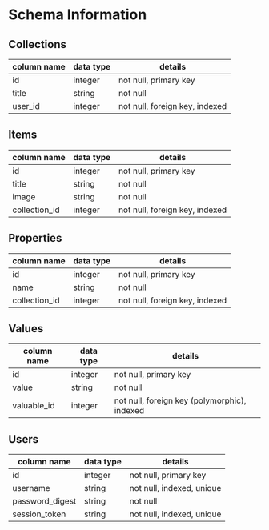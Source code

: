 # Schema Information

## Collections
column name | data type | details
------------|-----------|-----------------------
id          | integer   | not null, primary key
title       | string    | not null
user_id     | integer   | not null, foreign key, indexed

## Items
column name   | data type | details
--------------|-----------|-----------------------
id            | integer   | not null, primary key
title         | string    | not null
image         | string    | not null
collection_id | integer   | not null, foreign key, indexed

## Properties
column name   | data type | details
--------------|-----------|-----------------------
id            | integer   | not null, primary key
name          | string    | not null
collection_id | integer   | not null, foreign key, indexed

## Values
column name  | data type | details
-------------|-----------|-----------------------
id           | integer   | not null, primary key
value        | string    | not null
valuable_id  | integer   | not null, foreign key (polymorphic), indexed


## Users
column name     | data type | details
----------------|-----------|-----------------------
id              | integer   | not null, primary key
username        | string    | not null, indexed, unique
password_digest | string    | not null
session_token   | string    | not null, indexed, unique
